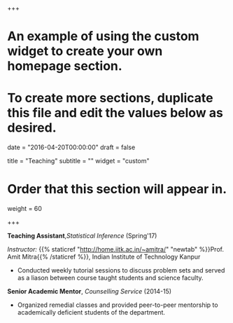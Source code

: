 +++
# An example of using the custom widget to create your own homepage section.
# To create more sections, duplicate this file and edit the values below as desired.

date = "2016-04-20T00:00:00"
draft = false

title = "Teaching"
subtitle = ""
widget = "custom"

# Order that this section will appear in.
weight = 60

+++

  **Teaching Assistant**,*Statistical Inference* (Spring'17)
  
  *Instructor:* {{% staticref "http://home.iitk.ac.in/~amitra/" "newtab" %}}Prof. Amit Mitra{{% /staticref %}}, Indian Institute of Technology Kanpur
 
  * Conducted weekly tutorial sessions to discuss problem sets and served as a liason between course taught students and science faculty.
   
  
  **Senior Academic Mentor**, *Counselling Service* (2014-15) 

   * Organized remedial classes and provided peer-to-peer mentorship to academically deficient students of the department.
